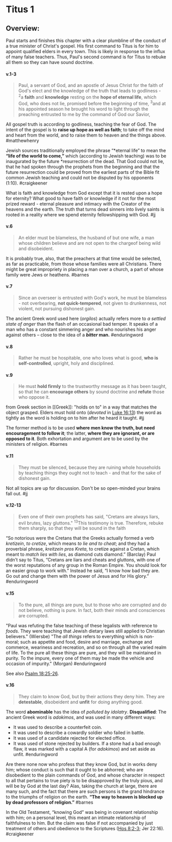 # Titus 1

## Overview:
Paul starts and finishes this chapter with a clear plumbline of the conduct of a true minister of Christ's gospel. His first command to Titus is for him to appoint qualified elders in every town. This is likely in response to the influx of many false teachers. Thus, Paul's second command is for Titus to rebuke all them so they can have sound doctrine.


#### v.1-3
>Paul, a servant of God, and an apostle of Jesus Christ for the faith of God's elect and the knowledge of the truth that leads to godliness - <sup>2</sup>a **faith** and **knowledge** resting on the **hope of eternal life**, which God, who does not lie, promised before the beginning of time, <sup>3</sup>and at his appointed season he brought his word to light through the preaching entrusted to me by the command of God our Savior,

All gospel truth is according to godliness, teaching the fear of God. The intent of the gospel is to **raise up hope as well as faith**; to take off the mind and heart from the world, and to raise them to heaven and the things above. 
#matthewhenry 

Jewish sources traditionally employed the phrase “\*eternal life” to mean the **“life of the world to come,”** which (according to Jewish teaching) was to be inaugurated by the future \*resurrection of the dead. That God could not lie, that he had spoken through the prophets from the beginning and that the future resurrection could be proved from the earliest parts of the Bible fit common Jewish teaching and could not be disputed by his opponents (1:10).
#craigkeener 

What is faith and knowledge from God except that it is rested upon a hope for eternity? What good to have faith or knowledge if it not for the most prized reward - eternal pleasure and intimacy with the Creator of the heavens and the earth. The truth that turns dead sinners into lively saints is rooted in a reality where we spend eternity fellowshipping with God.
#jj 

#### v.6
>An elder must be blameless, the husband of but one wife, a man whose children believe and are not open to the chargeof being wild and disobeident. 

It is probably true, also, that the preachers at that time would be selected, as far as practicable, from those whose families were all Christians. There might be great impropriety in placing a man over a church, a part of whose family were Jews or heathens.
#barnes 

#### v.7
>Since an overseer is entrusted with God's work, he must be blameless - not overbearing, **not quick-tempered**, not given to drunkenness, not violent, not pursuing dishonest gain. 

The ancient Greek word used here (_orgilos_) actually refers more to _a settled state of anger_ than the flash of an occasional bad temper. It speaks of a man who has a constant simmering anger and who nourishes his anger against others – close to the idea of a **_bitter_ man.**
#enduringword 

#### v.8
>Rather he must be hospitable, one who loves what is good, **who is self-controlled**, upright, holy and disciplined.

#### v.9
>He must **hold firmly** to the trustworthy message as it has been taught, so that he can **encourage others** by sound doctrine and **refute** those who oppose it.

from Greek section in [[Greek]]: "holds on to" in a way that matches the object grasped.
Elders must hold onto (*devoted* in [Luke 16:13](Luke16#v.13)) the word as tightly as the word is holding on to him after he heard it taught.
#jj 

The former method is to be used **where men know the truth, but need encouragement to follow it**; the latter, **where they are ignorant, or are opposed to it**. Both exhortation and argument are to be used by the ministers of religion.
#barnes 

#### v.11
>They must be silenced, because they are ruining whole households by teaching things they ought not to teach - and that for the sake of dishonest gain.

Not all topics are up for discussion. Don't be so open-minded your brains fall out.
#jj 

#### v.12-13
>Even one of their own prophets has said, "Cretans are always liars, evil brutes, lazy gluttons." <sup>13</sup>This testimony is true. Therefore, rebuke them sharply, so that they will be sound in the faith

“So notorious were the Cretans that the Greeks actually formed a verb _kretizein_, _to cretize_, which means _to lie and to cheat_; and they had a proverbial phrase, _kreitzein pros Kreta_, to cretize against a Cretan, which meant to _match lies with lies_, as diamond cuts diamond.” (Barclay)
Paul didn’t say to Titus, “Cretans are liars and cheats and gluttons, with one of the worst reputations of any group in the Roman Empire. You should look for an easier group to work with.” Instead he said, “I know how bad they are. Go out and change them with the power of Jesus and for His glory.”
#enduringword 

#### v.15
>To the pure, all things are pure, but to those who are corrupted and do not believe, nothing is pure. In fact, both their minds and consciences are corrupted.

"Paul was refuting the false teaching of these legalists with reference to *foods*. They were teaching that Jewish dietary laws still applied to Christian believers." (Wiersbe)
"The *all things* refers to everything which is non-moral; such as appetite and food, desire and marriage, exchange and commerce, weariness and recreation, and so on through all the varied realm of life. To the pure all these things are pure, and they will be maintained in purity. To the impure, every one of them may be made the vehicle and occasion of impurity." (Morgan)
#enduringword 

See also [Psalm 18:25-26](Psalm18#v.25-26).

#### v.16
>They claim to know God, but by their actions they deny him. They are **detestable**, disobeident and **unfit** for doing anything good.

The word **abominable** has the idea of _polluted by idolatry_.
**Disqualified**: The ancient Greek word is _adokimos_, and was used in many different ways:
- It was used to describe a counterfeit coin.
- It was used to describe a cowardly soldier who failed in battle.
- It was used of a candidate rejected for elected office.
- It was used of stone rejected by builders. If a stone had a bad enough flaw, it was marked with a capital A (for _adokimos_) and set aside as unfit.
#enduringword 

Are there none now who profess that they know God, but in works deny him; whose conduct is such that it ought to be abhorred; who are disobedient to the plain commands of God, and whose character in respect to all that pertains to true piety is to be disapproved by the truly pious, and will be by God at the last day? Alas, taking the church at large, there are many such, and the fact that there are such persons is the grand hindrance to the triumphs of religion on the earth. **“The way to heaven is blocked up by dead professors of religion.”**
#barnes 

In the Old Testament, “knowing God” was being in covenant relationship with him; on a personal level, this meant an intimate relationship of faithfulness to him. But the claim was false if not accompanied by just treatment of others and obedience to the Scriptures ([Hos 8:2-3](Hosea8#v.2-3); Jer 22:16).
#craigkeener 

